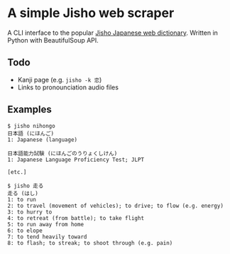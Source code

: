 # A simple Jisho web scraper

A CLI interface to the popular [Jisho Japanese web dictionary](https://jisho.org). Written in Python with BeautifulSoup API.

## Todo

* Kanji page (e.g. `jisho -k 恋`)
* Links to pronounciation audio files

## Examples

```
$ jisho nihongo
日本語 (にほんご)
1: Japanese (language)

日本語能力試験 (にほんごのうりょくしけん)
1: Japanese Language Proficiency Test; JLPT

[etc.]
```

```
$ jisho 走る
走る (はし)
1: to run
2: to travel (movement of vehicles); to drive; to flow (e.g. energy)
3: to hurry to
4: to retreat (from battle); to take flight
5: to run away from home
6: to elope
7: to tend heavily toward
8: to flash; to streak; to shoot through (e.g. pain)
```
